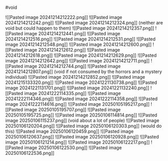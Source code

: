 #void

![[Pasted image 20241214212222.png]]
![[Pasted image 20241214212242.png]]
![[Pasted image 20241214212324.png]]
(neither are void but could happen to them)
![[Pasted image 20241214212357.png]]
![[Pasted image 20241214212441.png]]
![[Pasted image 20241214212516.png]]
![[Pasted image 20241214212531.png]]
![[Pasted image 20241214212548.png]]
![[Pasted image 20241214212600.png]]
![[Pasted image 20241214212612.png]]
![[Pasted image 20241214212618.png]]
![[Pasted image 20241214212629.png]]
![[Pasted image 20241214212642.png]]
![[Pasted image 20241214212711.png]]
![[Pasted image 20241214212744.png]]
![[Pasted image 20241214212807.png]]
(void if not consumed by the horrors and a mystery individual)
![[Pasted image 20241214212852.png]]
![[Pasted image 20241215133320.png]]
![[Pasted image 20241221130738.png]]
![[Pasted image 20241221131701.png]]
![[Pasted image 20241221132240.png]]
![[Pasted image 20241222114335.png]]
![[Pasted image 20241222114346.png]]
![[Pasted image 20241222114358.png]]
![[Pasted image 20241222114616.png]]
![[Pasted image 20250105195217.png]]
![[Pasted image 20250105195707.png]]
![[Pasted image 20250105195725.png]]
![[Pasted image 20250106114814.png]]
![[Pasted image 20250106115237.png]]
(void about a lot of people)
![[Pasted image 20250106120204.png]]
![[Pasted image 20250106120303.png]]
(would do this)
![[Pasted image 20250106120459.png]]
![[Pasted image 20250106120637.png]]
![[Pasted image 20250106120928.png]]
![[Pasted image 20250106121214.png]]
![[Pasted image 20250106122217.png]]
![[Pasted image 20250106122530.png]]
![[Pasted image 20250106122536.png]]
